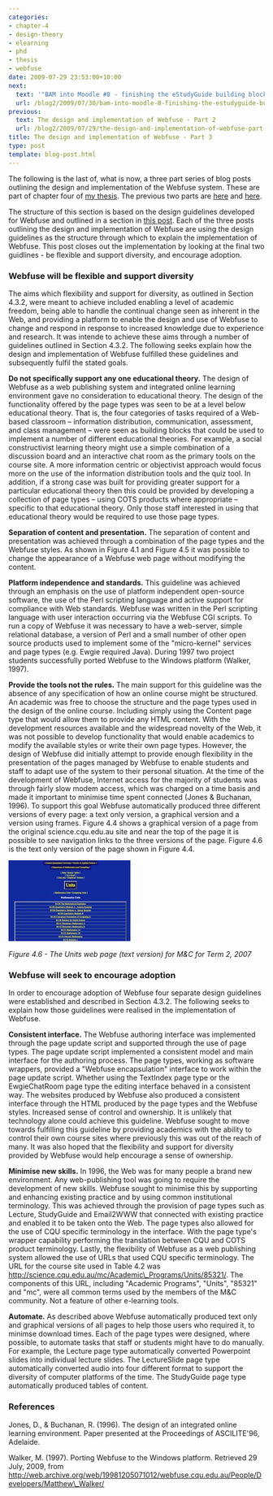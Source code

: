 ```yaml
---
categories:
- chapter-4
- design-theory
- elearning
- phd
- thesis
- webfuse
date: 2009-07-29 23:53:00+10:00
next:
  text: '"BAM into Moodle #8 - finishing the eStudyGuide building block"'
  url: /blog2/2009/07/30/bam-into-moodle-8-finishing-the-estudyguide-building-block/
previous:
  text: The design and implementation of Webfuse - Part 2
  url: /blog2/2009/07/29/the-design-and-implementation-of-webfuse-part-2/
title: The design and implementation of Webfuse - Part 3
type: post
template: blog-post.html
---
```

The following is the last of, what is now, a three part series of blog posts outlining the design and implementation of the Webfuse system. These are part of chapter four of [my thesis](/blog2/research/phd-thesis/). The previous two parts are [here](/blog2/2009/07/29/the-design-and-implementation-of-webfuse-part-1/) and [here](/blog2/2009/07/29/the-design-and-implementation-of-webfuse-part-2/).

The structure of this section is based on the design guidelines developed for Webfuse and outlined in a section in [this post](/blog2/2009/07/27/the-intervention-webfuse-design-1996-1999/). Each of the three posts outlining the design and implementation of Webfuse are using the design guidelines as the structure through which to explain the implementation of Webfuse. This post closes out the implementation by looking at the final two guidlines - be flexible and support diversity, and encourage adoption.

### Webfuse will be flexible and support diversity

The aims which flexibility and support for diversity, as outlined in Section 4.3.2, were meant to achieve included enabling a level of academic freedom, being able to handle the continual change seen as inherent in the Web, and providing a platform to enable the design and use of Webfuse to change and respond in response to increased knowledge due to experience and research. It was intende to achieve these aims through a number of guidelines outlined in Section 4.3.2. The following seeks explain how the design and implementation of Webfuse fulfilled these guidelines and subsequently fulfil the stated goals.

**Do not specifically support any one educational theory.** The design of Webfuse as a web publishing system and integrated online learning environment gave no consideration to educational theory. The design of the functionality offered by the page types was seen to be at a level below educational theory. That is, the four categories of tasks required of a Web-based classroom – information distribution, communication, assessment, and class management – were seen as building blocks that could be used to implement a number of different educational theories. For example, a social constructivist learning theory might use a simple combination of a discussion board and an interactive chat room as the primary tools on the course site. A more information centric or objectivist approach would focus more on the use of the information distribution tools and the quiz tool. In addition, if a strong case was built for providing greater support for a particular educational theory then this could be provided by developing a collection of page types – using COTS products where appropriate – specific to that educational theory. Only those staff interested in using that educational theory would be required to use those page types.

**Separation of content and presentation.** The separation of content and presentation was achieved through a combination of the page types and the Webfuse styles. As shown in Figure 4.1 and Figure 4.5 it was possible to change the appearance of a Webfuse web page without modifying the content.

**Platform independence and standards.** This guideline was achieved through an emphasis on the use of platform independent open-source software, the use of the Perl scripting language and active support for compliance with Web standards. Webfuse was written in the Perl scripting language with user interaction occurring via the Webfuse CGI scripts. To run a copy of Webfuse it was necessary to have a web-server, simple relational database, a version of Perl and a small number of other open source products used to implement some of the "micro-kernel" services and page types (e.g. Ewgie required Java). During 1997 two project students successfully ported Webfuse to the Windows platform (Walker, 1997).

**Provide the tools not the rules.** The main support for this guideline was the absence of any specification of how an online course might be structured. An academic was free to choose the structure and the page types used in the design of the online course. Including simply using the Content page type that would allow them to provide any HTML content. With the development resources available and the widespread novelty of the Web, it was not possible to develop functionality that would enable academics to modify the available styles or write their own page types. However, the design of Webfuse did initially attempt to provide enough flexibility in the presentation of the pages managed by Webfuse to enable students and staff to adapt use of the system to their personal situation. At the time of the development of Webfuse, Internet access for the majority of students was through fairly slow modem access, which was charged on a time basis and made it important to minimise time spent connected (Jones & Buchanan, 1996). To support this goal Webfuse automatically produced three different versions of every page: a text only version, a graphical version and a version using frames. Figure 4.4 shows a graphical version of a page from the original science.cqu.edu.au site and near the top of the page it is possible to see navigation links to the three versions of the page. Figure 4.6 is the text only version of the page shown in Figure 4.4.

[![The Units web page (text version) for M&C for Term 2, 2007](images/3768353673_9db434c31a_m.jpg)](http://www.flickr.com/photos/david_jones/3768353673/ "The Units web page (text version) for M&C for Term 2, 2007 by David T Jones, on Flickr")

_Figure 4.6 - The Units web page (text version) for M&C for Term 2, 2007_

### Webfuse will seek to encourage adoption

In order to encourage adoption of Webfuse four separate design guidelines were established and described in Section 4.3.2. The following seeks to explain how those guidelines were realised in the implementation of Webfuse.

**Consistent interface.** The Webfuse authoring interface was implemented through the page update script and supported through the use of page types. The page update script implemented a consistent model and main interface for the authoring process. The page types, working as software wrappers, provided a "Webfuse encapsulation" interface to work within the page update script. Whether using the TextIndex page type or the EwgieChatRoom page type the editing interface behaved in a consistent way. The websites produced by Webfuse also produced a consistent interface through the HTML produced by the page types and the Webfuse styles. Increased sense of control and ownership. It is unlikely that technology alone could achieve this guideline. Webfuse sought to move towards fulfilling this guideline by providing academics with the ability to control their own course sites where previously this was out of the reach of many. It was also hoped that the flexibility and support for diversity provided by Webfuse would help encourage a sense of ownership.

**Minimise new skills.** In 1996, the Web was for many people a brand new environment. Any web-publishing tool was going to require the development of new skills. Webfuse sought to minimise this by supporting and enhancing existing practice and by using common institutional terminology. This was achieved through the provision of page types such as Lecture, StudyGuide and Email2WWW that connected with existing practice and enabled it to be taken onto the Web. The page types also allowed for the use of CQU specific terminology in the interface. With the page type's wrapper capability performing the translation between CQU and COTS product terminology. Lastly, the flexibility of Webfuse as a web publishing system allowed the use of URLs that used CQU specific terminology. The URL for the course site used in Table 4.2 was http://science.cqu.edu.au/mc/Academic\_Programs/Units/85321/. The components of this URL, including "Academic Programs", "Units", "85321" and "mc", were all common terms used by the members of the M&C community. Not a feature of other e-learning tools.

**Automate.** As described above Webfuse automatically produced text only and graphical versions of all pages to help those users who required it, to minimse download times. Each of the page types were designed, where possible, to automate tasks that staff or students might have to do manually. For example, the Lecture page type automatically converted Powerpoint slides into individual lecture slides. The LectureSlide page type automatically converted audio into four different format to support the diversity of computer platforms of the time. The StudyGuide page type automatically produced tables of content.

### References

Jones, D., & Buchanan, R. (1996). The design of an integrated online learning environment. Paper presented at the Proceedings of ASCILITE'96, Adelaide.

Walker, M. (1997). Porting Webfuse to the Windows platform. Retrieved 29 July, 2009, from http://web.archive.org/web/19981205071012/webfuse.cqu.edu.au/People/Developers/Matthew\_Walker/